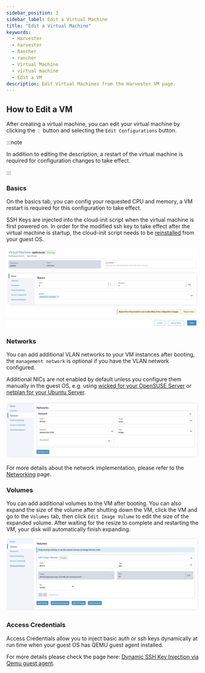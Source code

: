```yaml
---
sidebar_position: 3
sidebar_label: Edit a Virtual Machine
title: "Edit a Virtual Machine"
keywords:
  - Harvester
  - harvester
  - Rancher
  - rancher
  - Virtual Machine
  - virtual machine
  - Edit a VM
description: Edit Virtual Machines from the Harvester VM page.
---
```


<head>
  <link rel="canonical" href="https://docs.harvesterhci.io/v1.3/vm/edit-vm"/>
</head>

## How to Edit a VM

After creating a virtual machine, you can edit your virtual machine by clicking the `⋮` button and selecting the `Edit Configurations` button.

:::note

In addition to editing the description, a restart of the virtual machine is required for configuration changes to take effect.

:::

### Basics

On the basics tab, you can config your requested CPU and memory, a VM restart is required for this configuration to take effect.

SSH Keys are injected into the cloud-init script when the virtual machine is first powered on. In order for the modified ssh key to take effect after the virtual machine is startup, the cloud-init script needs to be [reinstalled](../faq.md#how-to-install-the-qemu-guest-agent-of-a-running-vm) from your guest OS.

![edit-vm](/img/v1.0/vm/edit-vm-basics.png)

### Networks

You can add additional VLAN networks to your VM instances after booting, the `management network` is optional if you have the VLAN network configured.

Additional NICs are not enabled by default unless you configure them manually in the guest OS, e.g. using [wicked for your OpenSUSE Server](https://doc.opensuse.org/documentation/leap/reference/html/book-reference/cha-network.html#sec-network-manconf) or [netplan for your Ubuntu Server](https://ubuntu.com/server/docs/network-configuration).

![edit-vm](/img/v1.0/vm/edit-vm-networks.png)

For more details about the network implementation, please refer to the [Networking](../networking/harvester-network.md) page.

### Volumes

You can add additional volumes to the VM after booting. You can also expand the size of the volume after shutting down the VM, click the VM and go to the `Volumes` tab, then click `Edit Image Volume` to edit the size of the expanded volume. After waiting for the resize to complete and restarting the VM, your disk will automatically finish expanding.

![edit-vm](/img/v1.0/vm/edit-vm-volumes.png)

### Access Credentials

Access Credentials allow you to inject basic auth or ssh keys dynamically at run time when your guest OS has QEMU guest agent installed.

For more details please check the page here: [Dynamic SSH Key Injection via Qemu guest agent](./access-to-the-vm.md#dynamic-ssh-key-injection-via-qemu-guest-agent).